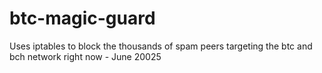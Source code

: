 # btc-magic-guard
Uses iptables to block the thousands of spam peers targeting the btc and bch network right now - June 20025
